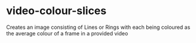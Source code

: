 # video-colour-slices
Creates an image consisting of Lines or Rings with each being coloured as the average colour of a frame in a provided video
